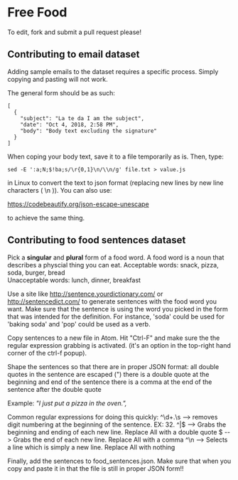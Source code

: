 <h1>Free Food</h1>

To edit, fork and submit a pull request please!

<h2>Contributing to email dataset</h2>

Adding sample emails to the dataset requires a specific process. Simply copying and pasting will not work.

The general form should be as such:
```
[
  {
    "subject": "La te da I am the subject",
    "date": "Oct 4, 2018, 2:58 PM",
    "body": "Body text excluding the signature"
  }
]
```
When coping your body text, save it to a file temporarily as is.
Then, type:
```
sed -E ':a;N;$!ba;s/\r{0,1}\n/\\n/g' file.txt > value.js
```
in Linux to convert the text to json format (replacing new lines by new line characters ( \n )). You can also use:

https://codebeautify.org/json-escape-unescape

to achieve the same thing.

<h2>Contributing to food sentences dataset</h2>

Pick a <b>singular</b> and <b>plural</b> form of a food word. A food word is a noun that describes a physcial thing you can eat. 
Acceptable words: snack, pizza, soda, burger, bread<br/>
Unacceptable words: lunch, dinner, breakfast

Use a site like http://sentence.yourdictionary.com/ or http://sentencedict.com/ to generate sentences with the food word you want. Make sure that the sentence is using the word you picked in the form that was intended for the definition. For instance, 'soda' could be used for 'baking soda' and 'pop' could be used as a verb.

Copy sentences to a new file in Atom. Hit "Ctrl-F" and make sure the the regular expression grabbing is activated. (it's an option in the top-right hand corner of the ctrl-f popup).

Shape the sentences so that there are in proper JSON format:
    all double quotes in the sentence are escaped (\")
    there is a double quote at the beginning and end of the sentence
    there is a comma at the end of the sentence after the double quote

Example:
<em>"I just put a pizza in the oven.",</em>

Common regular expressions for doing this quickly:
    ^\d+.\s  -->  removes digit numbering at the beginning of the sentence. EX: 32.
    ^|$      -->  Grabs the beginning and ending of each new line. Replace All with a double quote
    $        -->  Grabs the end of each new line. Replace All with a comma
    ^\n      -->  Selects a line which is simply a new line. Replace All with nothing
    
Finally, add the sentences to food_sentences.json. Make sure that when you copy and paste it in that the file is still in proper JSON form!!



